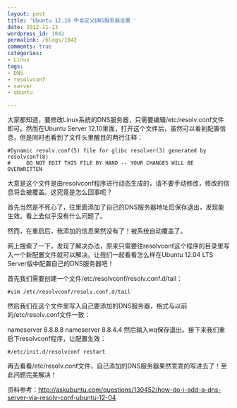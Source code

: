 ```yaml
---
layout: post
title: 'Ubuntu 12.10 中自定义DNS服务器设置 '
date: 2012-11-13
wordpress_id: 1042
permalink: /blogs/1042
comments: true
categories:
- Linux
tags:
- DNS
- resolvconf
- server
- ubuntu

---
```

大家都知道，要修改Linux系统的DNS服务器，只需要编辑/etc/resolv.conf文件即可。然而在Ubuntu Server 12.10里面，打开这个文件后，虽然可以看到配置信息，但是同时也看到了文件头里醒目的两行注释：

```
#Dynamic resolv.conf(5) file for glibc resolver(3) generated by resolvconf(8)
#     DO NOT EDIT THIS FILE BY HAND -- YOUR CHANGES WILL BE OVERWRITTEN
```
大意是这个文件是由resolvconf程序进行动态生成的，请不要手动修改，修改的信息将会被覆盖。这究竟是怎么回事呢？

首先当然是不死心了，往里面添加了自己的DNS服务器地址后保存退出，发现能生效。看上去似乎没有什么问题了。

然而，在重启后，我添加的信息果然没有了！被系统自动覆盖了。

网上搜索了一下，发现了解决办法，原来只需要往resolvconf这个程序的目录里写入一个新配置文件就可以解决。让我们一起看看怎么样在Ubuntu 12.04 LTS Server版中配置自己的DNS服务器吧！

首先我们需要创建一个文件/etc/resolvconf/resolv.conf.d/tail：

```
#vim /etc/resolvconf/resolv.conf.d/tail
```
然后我们在这个文件里写入自己要添加的DNS服务器，格式与以前的/etc/resolv.conf文件一致：

nameserver 8.8.8.8
nameserver 8.8.4.4
然后输入wq保存退出。接下来我们重启下resolvconf程序，让配置生效：

```
#/etc/init.d/resolvconf restart
```
再去看看/etc/resolv.conf文件，自己添加的DNS服务器果然乖乖的写进去了！至此问题完美解决！

资料参考：http://askubuntu.com/questions/130452/how-do-i-add-a-dns-server-via-resolv-conf-ubuntu-12-04
